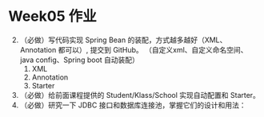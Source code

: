 # Week05 作业

2. （必做）写代码实现 Spring Bean 的装配，方式越多越好（XML、Annotation 都可以）, 提交到 GitHub。 （自定义xml、自定义命名空间、java config、Spring boot 自动装配）
   1. XML
   2. Annotation
   3. Starter
8. （必做）给前面课程提供的 Student/Klass/School 实现自动配置和 Starter。
10. （必做）研究一下 JDBC 接口和数据库连接池，掌握它们的设计和用法：

